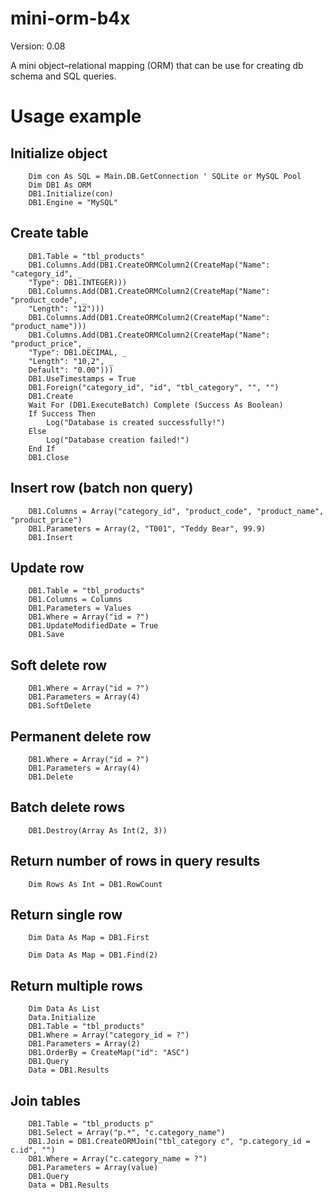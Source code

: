 # mini-orm-b4x
Version: 0.08

A mini object–relational mapping (ORM) that can be use for creating db schema and SQL queries.

# Usage example

## Initialize object
```
    Dim con As SQL = Main.DB.GetConnection ' SQLite or MySQL Pool
    Dim DB1 As ORM
    DB1.Initialize(con)
    DB1.Engine = "MySQL"
```

## Create table
```
    DB1.Table = "tbl_products"
    DB1.Columns.Add(DB1.CreateORMColumn2(CreateMap("Name": "category_id", _
    "Type": DB1.INTEGER)))
    DB1.Columns.Add(DB1.CreateORMColumn2(CreateMap("Name": "product_code", _
    "Length": "12")))
    DB1.Columns.Add(DB1.CreateORMColumn2(CreateMap("Name": "product_name")))
    DB1.Columns.Add(DB1.CreateORMColumn2(CreateMap("Name": "product_price", _
    "Type": DB1.DECIMAL, _
    "Length": "10,2", _
    Default": "0.00")))
    DB1.UseTimestamps = True
    DB1.Foreign("category_id", "id", "tbl_category", "", "")
    DB1.Create
    Wait For (DB1.ExecuteBatch) Complete (Success As Boolean)
    If Success Then		
    	Log("Database is created successfully!")
    Else
    	Log("Database creation failed!")
    End If
    DB1.Close
```

## Insert row (batch non query)
```
    DB1.Columns = Array("category_id", "product_code", "product_name", "product_price")
    DB1.Parameters = Array(2, "T001", "Teddy Bear", 99.9)
    DB1.Insert
```

## Update row
```
    DB1.Table = "tbl_products"
    DB1.Columns = Columns
    DB1.Parameters = Values
    DB1.Where = Array("id = ?")
    DB1.UpdateModifiedDate = True
    DB1.Save
```

## Soft delete row
```
    DB1.Where = Array("id = ?")
    DB1.Parameters = Array(4)
    DB1.SoftDelete
```

## Permanent delete row
```
    DB1.Where = Array("id = ?")
    DB1.Parameters = Array(4)
    DB1.Delete
```

## Batch delete rows
```
    DB1.Destroy(Array As Int(2, 3))
```

## Return number of rows in query results
```
    Dim Rows As Int = DB1.RowCount
```

## Return single row
```
    Dim Data As Map = DB1.First
```
```
    Dim Data As Map = DB1.Find(2)
```

## Return multiple rows
```
    Dim Data As List
    Data.Initialize
    DB1.Table = "tbl_products"
    DB1.Where = Array("category_id = ?")
    DB1.Parameters = Array(2)
    DB1.OrderBy = CreateMap("id": "ASC")
    DB1.Query
    Data = DB1.Results
```

## Join tables
```
    DB1.Table = "tbl_products p"
    DB1.Select = Array("p.*", "c.category_name")
    DB1.Join = DB1.CreateORMJoin("tbl_category c", "p.category_id = c.id", "")
    DB1.Where = Array("c.category_name = ?")
    DB1.Parameters = Array(value)
    DB1.Query
    Data = DB1.Results
```
